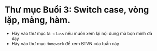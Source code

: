 # Thư mục Buổi 3: Switch case, vòng lặp, mảng, hàm.
- Hãy vào thư mục `At-class` nếu muốn xem lại nội dung mà bọn mình đã dạy
- Hãy vào thư mục `Homework` để xem BTVN của tuần này
